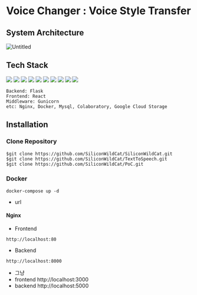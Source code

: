 # Voice Changer : Voice Style Transfer


## System Architecture
![Untitled](https://user-images.githubusercontent.com/78634177/126619817-cc748f9c-3d27-4bc9-acbd-02b4314b8a8c.png)

## Tech Stack

<img src="https://img.shields.io/badge/PYTHON-3776AB?style=for-the-badge&logo=python&logoColor=white">
<img src="https://img.shields.io/badge/mysql-4479A1?style=for-the-badge&logo=mysql&logoColor=white">
<img src="https://img.shields.io/badge/react-61DAFB?style=for-the-badge&logo=react&logoColor=black">
<img src="https://img.shields.io/badge/flask-ffffff?style=for-the-badge&logo=flask&logoColor=black">
<img src="https://img.shields.io/badge/gunicorn-489746?style=for-the-badge&logo=gunicorn&logoColor=black">
<img src="https://img.shields.io/badge/docker-2496ED?style=for-the-badge&logo=docker&logoColor=black">
<img src="https://img.shields.io/badge/Google Cloud-4285F4?style=for-the-badge&logo=google cloud&logoColor=white">
<img src="https://img.shields.io/badge/Google Colaboratory-F9AB00?style=for-the-badge&logo=googlecolab&logoColor=black">
<img src="https://img.shields.io/badge/Nginx-009639?style=for-the-badge&logo=nginx&logoColor=black">
<img src="https://img.shields.io/badge/Google Cloud Storage-4285F4?style=for-the-badge&logo=&logoColor=white">

    Backend: Flask
    Frontend: React
    Middleware: Gunicorn
    etc: Nginx, Docker, Mysql, Colaboratory, Google Cloud Storage

## Installation
### Clone Repository 

    $git clone https://github.com/SiliconWildCat/SiliconWildCat.git
    $git clone https://github.com/SiliconWildCat/TextToSpeech.git
    $git clone https://github.com/SiliconWildCat/PoC.git

### Docker 
    docker-compose up -d 
- url

#### Nginx
- Frontend
```
http://localhost:80
```
- Backend
```
http://localhost:8000
```
- 그냥
- frontend http://localhost:3000
- backend http://localhost:5000